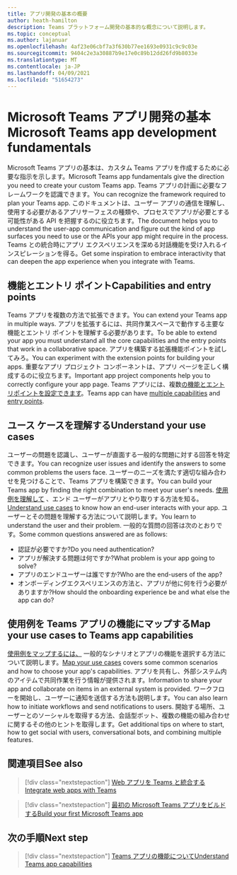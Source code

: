 ```yaml
---
title: アプリ開発の基本の概要
author: heath-hamilton
description: Teams プラットフォーム開発の基本的な概念について説明します。
ms.topic: conceptual
ms.author: lajanuar
ms.openlocfilehash: 4af23e06cbf7a3f630b77ee1693e0931c9c9c03e
ms.sourcegitcommit: 9404c2e3a30887b9e17e0c89b12dd26fd9b8033e
ms.translationtype: MT
ms.contentlocale: ja-JP
ms.lasthandoff: 04/09/2021
ms.locfileid: "51654273"
---
```

# <a name="microsoft-teams-app-development-fundamentals"></a><span data-ttu-id="f7032-103">Microsoft Teams アプリ開発の基本</span><span class="sxs-lookup"><span data-stu-id="f7032-103">Microsoft Teams app development fundamentals</span></span>

<span data-ttu-id="f7032-104">Microsoft Teams アプリの基本は、カスタム Teams アプリを作成するために必要な指示を示します。</span><span class="sxs-lookup"><span data-stu-id="f7032-104">Microsoft Teams app fundamentals give the direction you need to create your custom Teams app.</span></span> <span data-ttu-id="f7032-105">Teams アプリの計画に必要なフレームワークを認識できます。</span><span class="sxs-lookup"><span data-stu-id="f7032-105">You can recognize the framework required to plan your Teams app.</span></span> <span data-ttu-id="f7032-106">このドキュメントは、ユーザー アプリの通信を理解し、使用する必要があるアプリサーフェスの種類や、プロセスでアプリが必要とする可能性がある API を把握するのに役立ちます。</span><span class="sxs-lookup"><span data-stu-id="f7032-106">The document helps you to understand the user-app communication and figure out the kind of app surfaces you need to use or the APIs your app might require in the process.</span></span> <span data-ttu-id="f7032-107">Teams との統合時にアプリ エクスペリエンスを深める対話機能を受け入れるインスピレーションを得る。</span><span class="sxs-lookup"><span data-stu-id="f7032-107">Get some inspiration to embrace interactivity that can deepen the app experience when you integrate with Teams.</span></span>

## <a name="capabilities-and-entry-points"></a><span data-ttu-id="f7032-108">機能とエントリ ポイント</span><span class="sxs-lookup"><span data-stu-id="f7032-108">Capabilities and entry points</span></span>

<span data-ttu-id="f7032-109">Teams アプリを複数の方法で拡張できます。</span><span class="sxs-lookup"><span data-stu-id="f7032-109">You can extend your Teams app in multiple ways.</span></span> <span data-ttu-id="f7032-110">アプリを拡張するには、共同作業スペースで動作する主要な機能とエントリ ポイントを理解する必要があります。</span><span class="sxs-lookup"><span data-stu-id="f7032-110">To be able to extend your app you must understand all the core capabilities and the entry points that work in a collaborative space.</span></span> <span data-ttu-id="f7032-111">アプリを構築する拡張機能ポイントを試してみろ。</span><span class="sxs-lookup"><span data-stu-id="f7032-111">You can experiment with the extension points for building your apps.</span></span> <span data-ttu-id="f7032-112">重要なアプリ プロジェクト コンポーネントは、アプリ ページを正しく構成するのに役立ちます。</span><span class="sxs-lookup"><span data-stu-id="f7032-112">Important app project components help you to correctly configure your app page.</span></span> <span data-ttu-id="f7032-113">Teams アプリには、複数[の機能とエントリ](../concepts/capabilities-overview.md)[ポイントを設定できます](../concepts/extensibility-points.md)。</span><span class="sxs-lookup"><span data-stu-id="f7032-113">Teams app can have [multiple capabilities](../concepts/capabilities-overview.md) and [entry points](../concepts/extensibility-points.md).</span></span>

## <a name="understand-your-use-cases"></a><span data-ttu-id="f7032-114">ユース ケースを理解する</span><span class="sxs-lookup"><span data-stu-id="f7032-114">Understand your use cases</span></span>

<span data-ttu-id="f7032-115">ユーザーの問題を認識し、ユーザーが直面する一般的な問題に対する回答を特定できます。</span><span class="sxs-lookup"><span data-stu-id="f7032-115">You can recognize user issues and identify the answers to some common problems the users face.</span></span> <span data-ttu-id="f7032-116">ユーザーのニーズを満たす適切な組み合わせを見つけることで、Teams アプリを構築できます。</span><span class="sxs-lookup"><span data-stu-id="f7032-116">You can build your Teams app by finding the right combination to meet your user's needs.</span></span> <span data-ttu-id="f7032-117">[使用例を理解して](../concepts/design/understand-use-cases.md) 、エンド ユーザーがアプリとやり取りする方法を知る。</span><span class="sxs-lookup"><span data-stu-id="f7032-117">[Understand use cases](../concepts/design/understand-use-cases.md) to know how an end-user interacts with your app.</span></span> <span data-ttu-id="f7032-118">ユーザーとその問題を理解する方法について説明します。</span><span class="sxs-lookup"><span data-stu-id="f7032-118">You learn to understand the user and their problem.</span></span> <span data-ttu-id="f7032-119">一般的な質問の回答は次のとおりです。</span><span class="sxs-lookup"><span data-stu-id="f7032-119">Some common questions answered are as follows:</span></span>

* <span data-ttu-id="f7032-120">認証が必要ですか?</span><span class="sxs-lookup"><span data-stu-id="f7032-120">Do you need authentication?</span></span>
* <span data-ttu-id="f7032-121">アプリが解決する問題は何ですか?</span><span class="sxs-lookup"><span data-stu-id="f7032-121">What problem is your app going to solve?</span></span>
* <span data-ttu-id="f7032-122">アプリのエンドユーザーは誰ですか?</span><span class="sxs-lookup"><span data-stu-id="f7032-122">Who are the end-users of the app?</span></span>
* <span data-ttu-id="f7032-123">オンボーディングエクスペリエンスの方法と、アプリが他に何を行う必要がありますか?</span><span class="sxs-lookup"><span data-stu-id="f7032-123">How should the onboarding experience be and what else the app can do?</span></span>

## <a name="map-your-use-cases-to-teams-app-capabilities"></a><span data-ttu-id="f7032-124">使用例を Teams アプリの機能にマップする</span><span class="sxs-lookup"><span data-stu-id="f7032-124">Map your use cases to Teams app capabilities</span></span>

<span data-ttu-id="f7032-125">[使用例をマップするには、](../concepts/design/map-use-cases.md) 一般的なシナリオとアプリの機能を選択する方法について説明します。</span><span class="sxs-lookup"><span data-stu-id="f7032-125">[Map your use cases](../concepts/design/map-use-cases.md) covers some common scenarios and how to choose your app's capabilities.</span></span> <span data-ttu-id="f7032-126">アプリを共有し、外部システム内のアイテムで共同作業を行う情報が提供されます。</span><span class="sxs-lookup"><span data-stu-id="f7032-126">Information to share your app and collaborate on items in an external system is provided.</span></span> <span data-ttu-id="f7032-127">ワークフローを開始し、ユーザーに通知を送信する方法も説明します。</span><span class="sxs-lookup"><span data-stu-id="f7032-127">You can also learn how to initiate workflows and send notifications to users.</span></span> <span data-ttu-id="f7032-128">開始する場所、ユーザーとのソーシャルを取得する方法、会話型ボット、複数の機能の組み合わせに関するその他のヒントを取得します。</span><span class="sxs-lookup"><span data-stu-id="f7032-128">Get additional tips on where to start, how to get social with users, conversational bots, and combining multiple features.</span></span>

## <a name="see-also"></a><span data-ttu-id="f7032-129">関連項目</span><span class="sxs-lookup"><span data-stu-id="f7032-129">See also</span></span>

> [!div class="nextstepaction"]
> [<span data-ttu-id="f7032-130">Web アプリを Teams と統合する</span><span class="sxs-lookup"><span data-stu-id="f7032-130">Integrate web apps with Teams</span></span>](../samples/integrating-web-apps.md)

> [!div class="nextstepaction"]
> [<span data-ttu-id="f7032-131">最初の Microsoft Teams アプリをビルドする</span><span class="sxs-lookup"><span data-stu-id="f7032-131">Build your first Microsoft Teams app</span></span>](../build-your-first-app/build-first-app-overview.md)

## <a name="next-step"></a><span data-ttu-id="f7032-132">次の手順</span><span class="sxs-lookup"><span data-stu-id="f7032-132">Next step</span></span>

> [!div class="nextstepaction"]
> [<span data-ttu-id="f7032-133">Teams アプリの機能について</span><span class="sxs-lookup"><span data-stu-id="f7032-133">Understand Teams app capabilities</span></span>](capabilities-overview.md)


